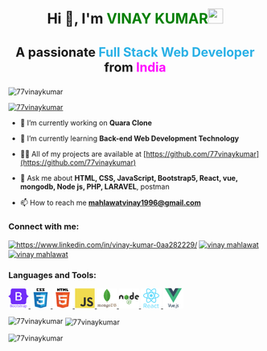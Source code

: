 <h1 align="center">Hi 👋, I'm <span style="color: green;">VINAY KUMAR</span><img style="height: 30px; width: 30px" src="https://camo.githubusercontent.com/5b1d19c098b5c2da449b71ba5db1f48b108efe70a70d5e104ba7539ddb54a5d1/68747470733a2f2f63646e332e656d6f6a692e67672f656d6f6a69732f363138362d646576656c6f7065722d626f742e676966" alt=""></h1>
<h3 align="center" style="font-size: 25px;">A passionate <span style="color: rgb(43, 177, 230);">Full Stack Web Developer</span> from <span style="color: rgb(255, 9, 255);">India</span></h3>
<img align="right" src="https://academy.avast.com/hubfs/New_Avast_Academy/Hackers/Hacker-Hero-a1.png" alt="" >
<p align="left"> <img src="https://komarev.com/ghpvc/?username=77vinaykumar&label=Profile%20views&color=0e75b6&style=flat" alt="77vinaykumar" /> </p>

<p align="left"> <a href="https://github.com/ryo-ma/github-profile-trophy"><img src="https://github-profile-trophy.vercel.app/?username=77vinaykumar" alt="77vinaykumar" /></a> </p>

- 🔭 I’m currently working on **Quara Clone**

- 🌱 I’m currently learning **Back-end Web Development Technology**

- 👨‍💻 All of my projects are available at [https://github.com/77vinaykumar](https://github.com/77vinaykumar)

- 💬 Ask me about **HTML, CSS, JavaScript, Bootstrap5, React, vue, mongodb, Node js, PHP, LARAVEL**, postman

- 📫 How to reach me **mahlawatvinay1996@gmail.com**

<h3 align="left">Connect with me:</h3>
<p align="left">
<a href="https://linkedin.com/in/https://www.linkedin.com/in/vinay-kumar-0aa282229/" target="blank"><img align="center" src="https://raw.githubusercontent.com/rahuldkjain/github-profile-readme-generator/master/src/images/icons/Social/linked-in-alt.svg" alt="https://www.linkedin.com/in/vinay-kumar-0aa282229/" height="30" width="40" /></a>
<a href="https://fb.com/vinay mahlawat" target="blank"><img align="center" src="https://raw.githubusercontent.com/rahuldkjain/github-profile-readme-generator/master/src/images/icons/Social/facebook.svg" alt="vinay mahlawat" height="30" width="40" /></a>
<a href="https://instagram.com/vinay mahlawat" target="blank"><img align="center" src="https://raw.githubusercontent.com/rahuldkjain/github-profile-readme-generator/master/src/images/icons/Social/instagram.svg" alt="vinay mahlawat" height="30" width="40" /></a>
</p>

<h3 align="left">Languages and Tools:</h3>
<p align="left"> <a href="https://getbootstrap.com" target="_blank" rel="noreferrer"> <img src="https://raw.githubusercontent.com/devicons/devicon/master/icons/bootstrap/bootstrap-plain-wordmark.svg" alt="bootstrap" width="40" height="40"/> </a> <a href="https://www.w3schools.com/css/" target="_blank" rel="noreferrer"> <img src="https://raw.githubusercontent.com/devicons/devicon/master/icons/css3/css3-original-wordmark.svg" alt="css3" width="40" height="40"/> </a> <a href="https://www.w3.org/html/" target="_blank" rel="noreferrer"> <img src="https://raw.githubusercontent.com/devicons/devicon/master/icons/html5/html5-original-wordmark.svg" alt="html5" width="40" height="40"/> </a> <a href="https://developer.mozilla.org/en-US/docs/Web/JavaScript" target="_blank" rel="noreferrer"> <img src="https://raw.githubusercontent.com/devicons/devicon/master/icons/javascript/javascript-original.svg" alt="javascript" width="40" height="40"/> </a> <a href="https://www.mongodb.com/" target="_blank" rel="noreferrer"> <img src="https://raw.githubusercontent.com/devicons/devicon/master/icons/mongodb/mongodb-original-wordmark.svg" alt="mongodb" width="40" height="40"/> </a> <a href="https://nodejs.org" target="_blank" rel="noreferrer"> <img src="https://raw.githubusercontent.com/devicons/devicon/master/icons/nodejs/nodejs-original-wordmark.svg" alt="nodejs" width="40" height="40"/> </a> <a href="https://reactjs.org/" target="_blank" rel="noreferrer"> <img src="https://raw.githubusercontent.com/devicons/devicon/master/icons/react/react-original-wordmark.svg" alt="react" width="40" height="40"/> </a> <a href="https://vuejs.org/" target="_blank" rel="noreferrer"> <img src="https://raw.githubusercontent.com/devicons/devicon/master/icons/vuejs/vuejs-original-wordmark.svg" alt="vuejs" width="40" height="40"/> </a> </p>

<p><img align="left" src="https://github-readme-stats.vercel.app/api/top-langs?username=77vinaykumar&show_icons=true&locale=en&layout=compact" alt="77vinaykumar" /></p>

<p>&nbsp;<img align="center" src="https://github-readme-stats.vercel.app/api?username=77vinaykumar&show_icons=true&locale=en" alt="77vinaykumar" /></p>

<p><img align="center" src="https://github-readme-streak-stats.herokuapp.com/?user=77vinaykumar&" alt="77vinaykumar" /></p>
